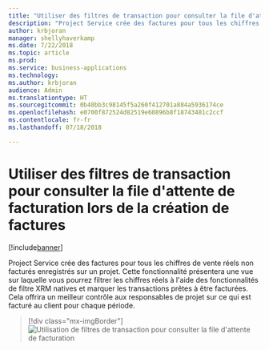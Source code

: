 ```yaml
---
title: "Utiliser des filtres de transaction pour consulter la file d'attente de facturation lors de la création de factures"
description: "Project Service crée des factures pour tous les chiffres de vente réels non facturés enregistrés sur un projet."
author: krbjoran
manager: shellyhaverkamp
ms.date: 7/22/2018
ms.topic: article
ms.prod: 
ms.service: business-applications
ms.technology: 
ms.author: krbjoran
audience: Admin
ms.translationtype: HT
ms.sourcegitcommit: 0b40bb3c98145f5a260f412701a884a5936174ce
ms.openlocfilehash: e0700f872524d82519e60896b8f18743481c2ccf
ms.contentlocale: fr-fr
ms.lasthandoff: 07/18/2018

---
```

#  <a name="use-transaction-filters-to-review-invoicing-backlog-when-creating-invoices"></a>Utiliser des filtres de transaction pour consulter la file d'attente de facturation lors de la création de factures 


[!include[banner](../../../../includes/banner.md)]

Project Service crée des factures pour tous les chiffres de vente réels non facturés enregistrés sur un projet. Cette fonctionnalité présentera une vue sur laquelle vous pourrez filtrer les chiffres réels à l'aide des fonctionnalités de filtre XRM natives et marquer les transactions prêtes à être facturées. Cela offrira un meilleur contrôle aux responsables de projet sur ce qui est facturé au client pour chaque période.

> [!div class="mx-imgBorder"]
> ![](media/use-transaction-filters-review-invoicing-backlog-creating-invoices-1.png "Utilisation de filtres de transaction pour consulter la file d'attente de facturation")
<!-- Picture 1 -->


